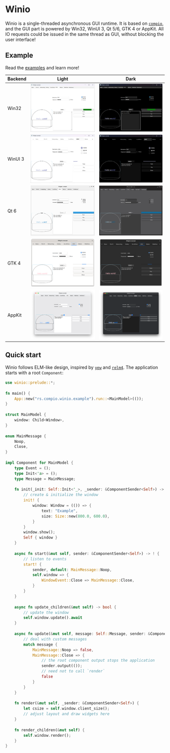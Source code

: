 # Winio

Winio is a single-threaded asynchronous GUI runtime.
It is based on [`compio`](https://github.com/compio-rs/compio), and the GUI part is powered by Win32, WinUI 3, Qt 5/6, GTK 4 or AppKit.
All IO requests could be issued in the same thread as GUI, without blocking the user interface!

## Example

Read the [examples](winio/examples) and learn more!

| Backend | Light                                  | Dark                                 |
| ------- | -------------------------------------- | ------------------------------------ |
| Win32   | ![Win32 Light](assets/win32.light.png) | ![Win32 Dark](assets/win32.dark.png) |
| WinUI 3 | ![WinUI Light](assets/winui.light.png) | ![WinUI Dark](assets/winui.dark.png) |
| Qt 6    | ![Qt Light](assets/qt.light.png)       | ![Qt Dark](assets/qt.dark.png)       |
| GTK 4   | ![GTK Light](assets/gtk.light.png)     | ![GTK Dark](assets/gtk.dark.png)     |
| AppKit  | ![macOS Light](assets/mac.light.png)   | ![macOS Dark](assets/mac.dark.png)   |

## Quick start

Winio follows ELM-like design, inspired by [`yew`](https://yew.rs/) and [`relm4`](https://relm4.org/).
The application starts with a root `Component`:

```rust
use winio::prelude::*;

fn main() {
    App::new("rs.compio.winio.example").run::<MainModel>(());
}

struct MainModel {
    window: Child<Window>,
}

enum MainMessage {
    Noop,
    Close,
}

impl Component for MainModel {
    type Event = ();
    type Init<'a> = ();
    type Message = MainMessage;

    fn init(_init: Self::Init<'_>, _sender: &ComponentSender<Self>) -> Self {
        // create & initialize the window
        init! {
            window: Window = (()) => {
                text: "Example",
                size: Size::new(800.0, 600.0),
            }
        }
        window.show();
        Self { window }
    }

    async fn start(&mut self, sender: &ComponentSender<Self>) -> ! {
        // listen to events
        start! {
            sender, default: MainMessage::Noop,
            self.window => {
                WindowEvent::Close => MainMessage::Close,
            }
        }
    }

    async fn update_children(&mut self) -> bool {
        // update the window
        self.window.update().await
    }

    async fn update(&mut self, message: Self::Message, sender: &ComponentSender<Self>) -> bool {
        // deal with custom messages
        match message {
            MainMessage::Noop => false,
            MainMessage::Close => {
                // the root component output stops the application
                sender.output(());
                // need not to call `render`
                false
            }
        }
    }

    fn render(&mut self, _sender: &ComponentSender<Self>) {
        let csize = self.window.client_size();
        // adjust layout and draw widgets here
    }

    fn render_children(&mut self) {
        self.window.render();
    }
}
```
